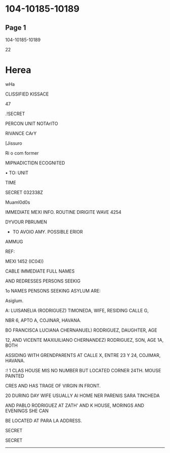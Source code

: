 # 104-10185-10189

## Page 1

104-10185-10189

22

# Herea

wHa

CLISSIFIED KISSACE

47

.!SECRET

PERCON UNIT NOTArITO

RIVANCE CArY

[Jissuro

Ri o com former

MIPNADICTIDN ECOGNITED

• TO: UNIT

TIME

SECRET 032338Z

Muaml0d0s

IMMEDIATE MEXI INFO. ROUTINE DIRIGITE WAVE 4254

DYVOUR PBRUMEN

* TO AVOIO AMY. POSSIBLE ERIOR

AMMUG

REF:

MEXI 1452 (IC04))

CABLE IMMEDIATE FULL NAMES

AND REDRESSES PERSONS SEEKIG

1o NAMES PENSONS SEEKING ASYLUM ARE:

Asiglum.

A: LUISANELIA (RODRIGUEZ) TIMONEDA, WIFE, RESIDING CALLE G,

NBR 6, APTO A, COJINAR, HAVANA.

BO FRANCISCA LUCIANA CHERNANUEL) RODRIGUEZ, DAUGHTER, AGE

12, AND VICENTE MAXIUILIANO CHERNANDEZ) RODRIGUEZ, SON, AGE 1A, BOTH

ASSIDING WITH GRENDPARENTS AT CALLE X, ENTRE 23 Y 24, COJIMAR, HAVANA.

:! 1 CLAS HOUSE MIS NO NUMBER BUT LOCATED CORNER 24TH. MOUSE PAINTED

CRES AND HAS TRAGE OF VIRGIN IN FRONT.

20 DURING DAY WIFE USUALLY AI HOME NER PARENIS SARA TINCHEDA

AND PABLO RODRIGUEZ AT ZATH' AND K HOUSE, MORINGS AND EVENINGS SHE CAN

BE LOCATED AT PARA LA ADDRESS.

SECRET

SECRET

---

